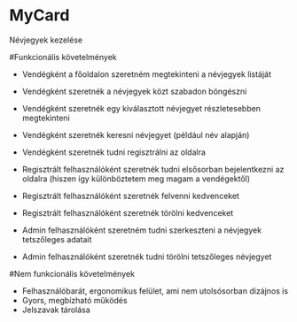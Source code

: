 # MyCard
Névjegyek kezelése



#Funkcionális követelmények

* Vendégként a főoldalon szeretném megtekinteni a névjegyek listáját
* Vendégként szeretnék a névjegyek közt szabadon böngészni
* Vendégként szeretnék egy kiválasztott névjegyet részletesebben megtekinteni
* Vendégként szeretnék keresni névjegyet (például név alapján)
* Vendégként szeretnék tudni regisztrálni az oldalra

* Regisztrált felhasználóként szeretnék tudni elsősorban bejelentkezni az oldalra (hiszen így különböztetem meg magam a vendégektől)
* Regisztrált felhasználóként szeretnék felvenni kedvenceket
* Regisztrált felhasználóként szeretnék törölni kedvenceket

* Admin felhasználóként szeretném tudni szerkeszteni a névjegyek tetszőleges adatait
* Admin felhasználóként szeretnék tudni törölni tetszőleges névjegyet



#Nem funkcionális követelmények

* Felhasználóbarát, ergonomikus felület, ami nem utolsósorban dizájnos is
* Gyors, megbízható működés
* Jelszavak tárolása
